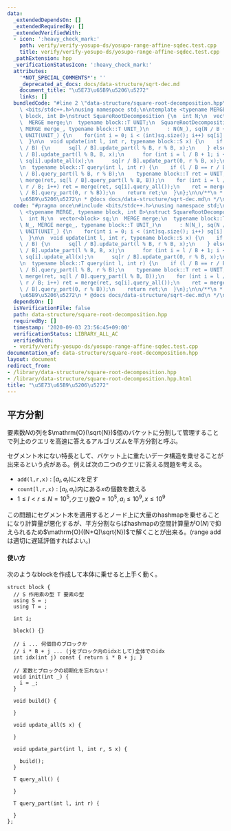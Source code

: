 ```yaml
---
data:
  _extendedDependsOn: []
  _extendedRequiredBy: []
  _extendedVerifiedWith:
  - icon: ':heavy_check_mark:'
    path: verify/verify-yosupo-ds/yosupo-range-affine-sqdec.test.cpp
    title: verify/verify-yosupo-ds/yosupo-range-affine-sqdec.test.cpp
  _pathExtension: hpp
  _verificationStatusIcon: ':heavy_check_mark:'
  attributes:
    '*NOT_SPECIAL_COMMENTS*': ''
    _deprecated_at_docs: docs/data-structure/sqrt-dec.md
    document_title: "\u5E73\u65B9\u5206\u5272"
    links: []
  bundledCode: "#line 2 \"data-structure/square-root-decomposition.hpp\"\n#include\
    \ <bits/stdc++.h>\nusing namespace std;\n\ntemplate <typename MERGE, typename\
    \ block, int B>\nstruct SquareRootDecomposition {\n  int N;\n  vector<block> sq;\n\
    \  MERGE merge;\n  typename block::T UNIT;\n  SquareRootDecomposition(int N_,\
    \ MERGE merge_, typename block::T UNIT_)\n      : N(N_), sq(N / B + 1), merge(merge_),\
    \ UNIT(UNIT_) {\n    for(int i = 0; i < (int)sq.size(); i++) sq[i].init(i);\n\
    \  }\n\n  void update(int l, int r, typename block::S x) {\n    if (l / B == r\
    \ / B) {\n      sq[l / B].update_part(l % B, r % B, x);\n    } else {\n      sq[l\
    \ / B].update_part(l % B, B, x);\n      for (int i = l / B + 1; i < r / B; i++)\
    \ sq[i].update_all(x);\n      sq[r / B].update_part(0, r % B, x);\n    }\n  }\n\
    \n  typename block::T query(int l, int r) {\n    if (l / B == r / B) return sq[l\
    \ / B].query_part(l % B, r % B);\n    typename block::T ret = UNIT;\n    ret =\
    \ merge(ret, sq[l / B].query_part(l % B, B));\n    for (int i = l / B + 1; i <\
    \ r / B; i++) ret = merge(ret, sq[i].query_all());\n    ret = merge(ret, sq[r\
    \ / B].query_part(0, r % B));\n    return ret;\n  }\n};\n\n/**\n * @brief \u5E73\
    \u65B9\u5206\u5272\n * @docs docs/data-structure/sqrt-dec.md\n */\n"
  code: "#pragma once\n#include <bits/stdc++.h>\nusing namespace std;\n\ntemplate\
    \ <typename MERGE, typename block, int B>\nstruct SquareRootDecomposition {\n\
    \  int N;\n  vector<block> sq;\n  MERGE merge;\n  typename block::T UNIT;\n  SquareRootDecomposition(int\
    \ N_, MERGE merge_, typename block::T UNIT_)\n      : N(N_), sq(N / B + 1), merge(merge_),\
    \ UNIT(UNIT_) {\n    for(int i = 0; i < (int)sq.size(); i++) sq[i].init(i);\n\
    \  }\n\n  void update(int l, int r, typename block::S x) {\n    if (l / B == r\
    \ / B) {\n      sq[l / B].update_part(l % B, r % B, x);\n    } else {\n      sq[l\
    \ / B].update_part(l % B, B, x);\n      for (int i = l / B + 1; i < r / B; i++)\
    \ sq[i].update_all(x);\n      sq[r / B].update_part(0, r % B, x);\n    }\n  }\n\
    \n  typename block::T query(int l, int r) {\n    if (l / B == r / B) return sq[l\
    \ / B].query_part(l % B, r % B);\n    typename block::T ret = UNIT;\n    ret =\
    \ merge(ret, sq[l / B].query_part(l % B, B));\n    for (int i = l / B + 1; i <\
    \ r / B; i++) ret = merge(ret, sq[i].query_all());\n    ret = merge(ret, sq[r\
    \ / B].query_part(0, r % B));\n    return ret;\n  }\n};\n\n/**\n * @brief \u5E73\
    \u65B9\u5206\u5272\n * @docs docs/data-structure/sqrt-dec.md\n */\n"
  dependsOn: []
  isVerificationFile: false
  path: data-structure/square-root-decomposition.hpp
  requiredBy: []
  timestamp: '2020-09-03 23:56:45+09:00'
  verificationStatus: LIBRARY_ALL_AC
  verifiedWith:
  - verify/verify-yosupo-ds/yosupo-range-affine-sqdec.test.cpp
documentation_of: data-structure/square-root-decomposition.hpp
layout: document
redirect_from:
- /library/data-structure/square-root-decomposition.hpp
- /library/data-structure/square-root-decomposition.hpp.html
title: "\u5E73\u65B9\u5206\u5272"
---
```

## 平方分割

要素数$N$の列を$\mathrm{O}(\sqrt{N})$個のバケットに分割して管理することで列上のクエリを高速に答えるアルゴリズムを平方分割と呼ぶ。

セグメント木にない特長として、バケット上に重たいデータ構造を乗せることが出来るという点がある。例えば次の二つのクエリに答える問題を考える。

- `add(l,r,x)` : $[a_l,a_r)$に$x$を足す
- `count[l,r,x)` : $[a_l,a_r)$内にある$x$の個数を数える
- $1 \leq l < r \leq N=10^5,$クエリ数$Q=10^5,a_i \leq 10^9, x \leq 10^9$

この問題にセグメント木を適用するとノード上に大量のhashmapを乗せることになり計算量が悪化するが、平方分割ならばhashmapの空間計算量が$\mathrm{O}(N)$で抑えられるため$\mathrm{O}((N+Q)\sqrt{N})$で解くことが出来る。(range addは適切に遅延評価すればよい。)

#### 使い方

次のようなblockを作成して本体に乗せると上手く動く。

```cpp=
struct block {
  // S 作用素の型 T 要素の型
  using S = ;
  using T = ;

  int i;

  block() {}

  // i ... 何個目のブロックか
  // i * B + j ... (jをブロック内のidxとして)全体でのidx
  int idx(int j) const { return i * B + j; }
  
  // 変数とブロックの初期化を忘れない！
  void init(int _) { 
    i = _; 
  }

  void build() {

  }

  void update_all(S x) {

  }

  void update_part(int l, int r, S x) { 
    
    build(); 
  }

  T query_all() {

  }

  T query_part(int l, int r) {

  }
};
```